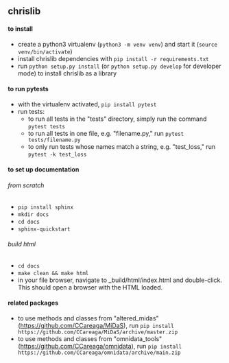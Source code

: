 ## chrislib

#### to install
* create a python3 virtualenv (`python3 -m venv venv`) and start it (`source venv/bin/activate`)
* install chrislib dependencies with `pip install -r requirements.txt`
* run `python setup.py install` (or `python setup.py develop` for developer mode) to install chrislib as a library

#### to run pytests
* with the virtualenv activated, `pip install pytest`
* run tests:
    * to run all tests in the "tests" directory, simply run the command `pytest tests`
    * to run all tests in one file, e.g. "filename.py," run `pytest tests/filename.py`
    * to only run tests whose names match a string, e.g. "test_loss," run `pytest -k test_loss`

#### to set up documentation
###### from scratch
* `pip install sphinx`
* `mkdir docs`
* `cd docs`
* `sphinx-quickstart`
###### build html
* `cd docs`
* `make clean && make html`
* in your file browser, navigate to _build/html/index.html and double-click. This should open a browser with the HTML loaded.

#### related packages
* to use methods and classes from "altered_midas" (https://github.com/CCareaga/MiDaS), run `pip install https://github.com/CCareaga/MiDaS/archive/master.zip`
* to use methods and classes from "omnidata_tools" (https://github.com/CCareaga/omnidata), run `pip install https://github.com/CCareaga/omnidata/archive/main.zip`

